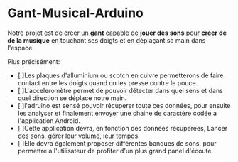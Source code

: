 # Gant-Musical-Arduino
Notre projet est de créer un __gant__ capable de __jouer des sons__ pour __créer de de la musique__ en touchant ses doigts et en déplaçant sa main dans l'espace.

Plus précisément:  
  - [ ]Les plaques d'alluminium ou scotch en cuivre permetterons de faire contact entre les doigts quand on les presse contre le pouce.  
  - [ ]L'acceleromètre permet de pouvoir détecter dans quel sens et dans quel direction se déplace notre main.  
  - [ ]l'adruino est sensé pouvoir récuperer toute ces données, pour ensuite les analyser et finalement envoyer une chaine de caractère codée a l'application Android.  
  - [ ]Cette application devra, en fonction des données récuperées, Lancer des sons, gérer leur volume, leur tempos.  
  - [ ]Elle devra également proposer différentes banques de sons, pour permettre a l'utilisateur de profiter d'un plus grand panel d'écoute.

